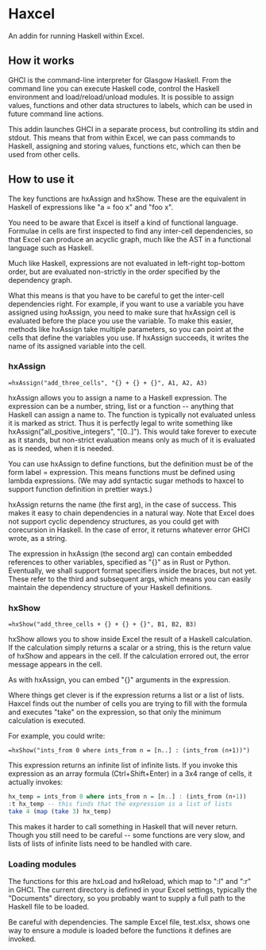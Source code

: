 # Haxcel

An addin for running Haskell within Excel.

## How it works

GHCI is the command-line interpreter for Glasgow Haskell. From the command line you can execute Haskell code, control the Haskell environment and load/reload/unload modules. It is possible to assign values, functions and other data structures to labels, which can be used in future command line actions.

This addin launches GHCI in a separate process, but controlling its stdin and stdout. This means that from within Excel, we can pass commands to Haskell, assigning and storing values, functions etc, which can then be used from other cells.

## How to use it

The key functions are hxAssign and hxShow. These are the equivalent in Haskell of expressions like "a = foo x" and "foo x".

You need to be aware that Excel is itself a kind of functional language. Formulae in cells are first inspected to find any inter-cell dependencies, so that Excel can produce an acyclic graph, much like the AST in a functional language such as Haskell.

Much like Haskell, expressions are not evaluated in left-right top-bottom order, but are evaluated non-strictly in the order specified by the dependency graph.

What this means is that you have to be careful to get the inter-cell dependencies right. For example, if you want to use a variable you have assigned using hxAssign, you need to make sure that hxAssign cell is evaluated before the place you use the variable. To make this easier, methods like hxAssign take multiple parameters, so you can point at the cells that define the variables you use. If hxAssign succeeds, it writes the name of its assigned variable into the cell.

### hxAssign

```Excel
=hxAssign("add_three_cells", "{} + {} + {}", A1, A2, A3)
```

hxAssign allows you to assign a name to a Haskell expression. The expression can be a number, string, list or a function -- anything that Haskell can assign a name to. The function is typically not evaluated unless it is marked as strict. Thus it is perfectly legal to write something like hxAssign("all_positive_integers", "[0..]"). This would take forever to execute as it stands, but non-strict evaluation means only as much of it is evaluated as is needed, when it is needed.

You can use hxAssign to define functions, but the definition must be of the form label = expression. This means functions must be defined using lambda expressions. (We may add syntactic sugar methods to haxcel to support function definition in prettier ways.)

hxAssign returns the name (the first arg), in the case of success. This makes it easy to chain dependencies in a natural way. Note that Excel does not support cyclic dependency structures, as you could get with corecursion in Haskell. In the case of error, it returns whatever error GHCI wrote, as a string.

The expression in hxAssign (the second arg) can contain embedded references to other variables, specified as "{}" as in Rust or Python. Eventually, we shall support format specifiers inside the braces, but not yet. These refer to the third and subsequent args, which means you can easily maintain the dependency structure of your Haskell definitions.

### hxShow

```Excel
=hxShow("add_three_cells + {} + {} + {}", B1, B2, B3)
```

hxShow allows you to show inside Excel the result of a Haskell calculation. If the calculation simply returns a scalar or a string, this is the return value of hxShow and appears in the cell. If the calculation errored out, the error message appears in the cell.

As with hxAssign, you can embed "{}" arguments in the expression.

Where things get clever is if the expression returns a list or a list of lists. Haxcel finds out the number of cells you are trying to fill with the formula and executes "take" on the expression, so that only the minimum calculation is executed.

For example, you could write:

```Excel
=hxShow("ints_from 0 where ints_from n = [n..] : (ints_from (n+1))")
```

This expression returns an infinite list of infinite lists. If you invoke this expression as an array formula (Ctrl+Shift+Enter) in a 3x4 range of cells, it actually invokes:

```haskell
hx_temp = ints_from 0 where ints_from n = [n..] : (ints_from (n+1))
:t hx_temp -- this finds that the expression is a list of lists
take 4 (map (take 3) hx_temp)
```

This makes it harder to call something in Haskell that will never return. Though you still need to be careful -- some functions are very slow, and lists of lists of infinite lists need to be handled with care.

### Loading modules

The functions for this are hxLoad and hxReload, which map to ":l" and ":r" in GHCI. The current directory is defined in your Excel settings, typically the "Documents" directory, so you probably want to supply a full path to the Haskell file to be loaded.

Be careful with dependencies. The sample Excel file, test.xlsx, shows one way to ensure a module is loaded before the functions it defines are invoked.
